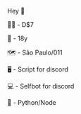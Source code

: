 Hey 👋

🧑🏻‍ - D$7

💎 - 18y

🗺 - São Paulo/011

🖥 - Script for discord

💻 - Selfbot for discord

🥇 - Python/Node
